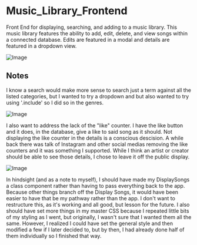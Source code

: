 # Music_Library_Frontend
Front End for displaying, searching, and adding to a music library.  This music library features the ability to add, edit, delete, and view songs within a connected database.  Edits are featured in a modal and details are featured in a dropdown view.  

![Image](http://url/FullScreen.png)

## Notes

I know a search would make more sense to search just a term against all the listed categories, but I wanted to try a dropdown and but also wanted to try using '.include' so I did so in the genres.  

![Image](http://url/Details.png)

I also want to address the lack of the "like" counter.  I have the like button and it does, in the database, give a like to said song as it should.  Not displaying the like counter in the details is a conscious descision.  A while back there was talk of Instagram and other social medias removing the like counters and it was something I supported.  While I think an artist or creator should be able to see those details, I chose to leave it off the public display.

![Image](http://url/EditSong.png)

In hindsight (and as a note to myself), I should have made my DisplaySongs a class component rather than having to pass everything back to the app.  Because other things branch off the Display Songs, it would have been easier to have that be my pathway rather than the app.  I don't want to restructure this, as it's working and all good, but lesson for the future.  I also should have set more things in my master CSS because I repeated little bits of my styling as I went, but originally, I wasn't sure that I wanted them all the same.  However, I realized I could have set the general style and then modified a few if I later decided to, but by then, I had already done half of them individually so I finished that way.
